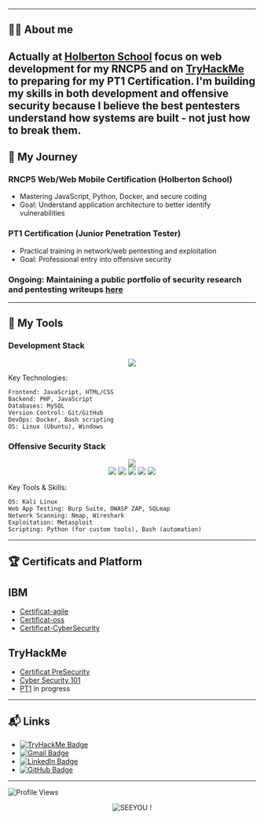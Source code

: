 
---

## 👨‍💻 About me

Actually at [Holberton School](https://www.holbertonschool.com/) focus on web development for my RNCP5 and on [TryHackMe](https://tryhackme.com) to preparing for my PT1 Certification.
I'm building my skills in both development and offensive security because I believe the best pentesters understand how systems are built - not just how to break them.
---

## 🎯 My Journey

### RNCP5 Web/Web Mobile Certification (Holberton School)
   - Mastering JavaScript, Python, Docker, and secure coding
   - Goal: Understand application architecture to better identify vulnerabilities
### PT1 Certification (Junior Penetration Tester)
  - Practical training in network/web pentesting and exploitation
  - Goal: Professional entry into offensive security
### Ongoing: Maintaining a public portfolio of security research and pentesting writeups [here](https://github.com/Simon-Paulin/portfolio_pentest)
---

## 🧰 My Tools

### Development Stack

<p align="center"> <img src="https://skillicons.dev/icons?i=js,php,python,html,css,git,github,bash,linux,windows,docker,mysql" /> </p>

Key Technologies:

    Frontend: JavaScript, HTML/CSS
    Backend: PHP, JavaScript
    Databases: MySQL
    Version Control: Git/GitHub
    DevOps: Docker, Bash scripting
    OS: Linux (Ubuntu), Windows

### Offensive Security Stack
<p align="center"> <img src="https://skillicons.dev/icons?i=kali,linux,bash,python,git,github,docker,vscode" /> <br> <img src="https://img.shields.io/badge/Burp_Suite-FF6633?style=for-the-badge&logo=PortSwigger&logoColor=white" /> <img src="https://img.shields.io/badge/Metasploit-149ECA?style=for-the-badge&logo=metasploit&logoColor=white" /> <img src="https://img.shields.io/badge/Nmap-4682B4?style=for-the-badge&logo=nmap&logoColor=white" /> <img src="https://img.shields.io/badge/Wireshark-1679A7?style=for-the-badge&logo=wireshark&logoColor=white" /> <img src="https://img.shields.io/badge/SQLMap-DAA520?style=for-the-badge&logo=sqlmap&logoColor=black" /> </p>

Key Tools & Skills:

    OS: Kali Linux
    Web App Testing: Burp Suite, OWASP ZAP, SQLmap
    Network Scanning: Nmap, Wireshark
    Exploitation: Metasploit
    Scripting: Python (for custom tools), Bash (automation)
---

## 🏆 Certificats and Platform

## IBM
- [Certificat-agile](https://github.com/user-attachments/files/20775891/certificate-agile.pdf)
- [Certificat-oss](https://github.com/user-attachments/files/20775905/certificate-oss.pdf)
- [Certificat-CyberSecurity](https://github.com/Simon-Paulin/holbertonschool-france-certificates-ibm/blob/main/certificates-trimester-3/IBM_certification_cyber_fundamutal.pdf)




## **TryHackMe**
- [Certificat PreSecurity](https://github.com/user-attachments/files/20775728/Pre_Security_Certificat.pdf)
- [Cyber Security 101](https://github.com/Simon-Paulin/CyberSecurity_Certificate/blob/main/images/THM-cyber_101.pdf)
- [PT1](https://tryhackme.com/certification/junior-penetration-tester) in progress
---

## 📬 Links

- [![TryHackMe Badge](https://img.shields.io/badge/-TryHackme-c14438?style=flat&logo=Tryhackme&logoColor=white)](https://tryhackme.com/p/ClassicCharizard)  
- [![Gmail Badge](https://img.shields.io/badge/-simon.paulin.pro@gmail.com-c14438?style=flat&logo=Gmail&logoColor=white)](mailto:simon.paulin.pro@gmail.com)
- [![LinkedIn Badge](https://img.shields.io/badge/-LinkedIn-blue?style=flat&logo=Linkedin&logoColor=white)](https://www.linkedin.com/in/simon-paulin-346104366/)
- [![GitHub Badge](https://img.shields.io/badge/-Simon--Paulin-181717?style=flat&logo=github&logoColor=white)](https://github.com/Simon-Paulin)

---
![Profile Views](https://komarev.com/ghpvc/?username=Simon-Paulin&color=blue)

<p align="center">
  <img src="https://readme-typing-svg.demolab.com?font=Fira+Code&size=24&pause=500&color=E7C07F&center=true&vCenter=true&width=700&lines=THANK+YOU+!" alt="SEEYOU !" />
</p>
